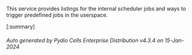 






This service provides listings for the internal scheduler jobs and ways to trigger predefined jobs in the userspace.

[:summary]

###### Auto generated by Pydio Cells Enterprise Distribution v4.3.4 on 15-Jan-2024
